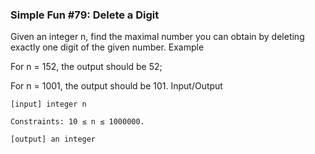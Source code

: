 ﻿### Simple Fun #79: Delete a Digit

 Given an integer n, find the maximal number you can obtain by deleting exactly one digit of the given number.
Example

For n = 152, the output should be 52;

For n = 1001, the output should be 101.
Input/Output

    [input] integer n

    Constraints: 10 ≤ n ≤ 1000000.

    [output] an integer


